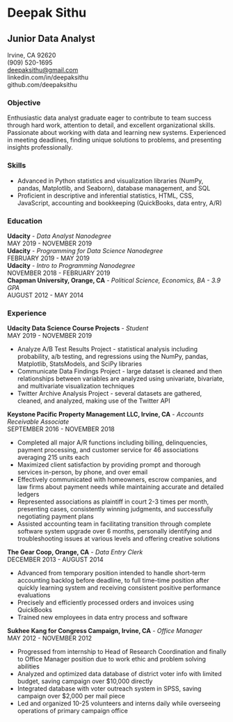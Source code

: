 
# Deepak Sithu
## Junior Data Analyst
Irvine, CA 92620</br>
(909) 520-1695</br>
deepaksithu@gmail.com</br>
linkedin.com/in/deepaksithu</br>
github.com/deepaksithu</br>

### Objective
Enthusiastic data analyst graduate eager to contribute to team success through hard work, attention to detail, and excellent organizational skills. Passionate about working with data and learning new systems. Experienced in meeting deadlines, finding unique solutions to problems, and presenting insights professionally.

### Skills
* Advanced in Python statistics and visualization libraries (NumPy, pandas, Matplotlib, and Seaborn), database management, and SQL
* Proficient in descriptive and inferential statistics, HTML, CSS, JavaScript, accounting and bookkeeping (QuickBooks, data entry, A/R)

### Education
**Udacity** - *Data Analyst Nanodegree*</br>
MAY 2019 - NOVEMBER 2019</br>
**Udacity** - *Programming for Data Science Nanodegree*</br>
FEBRUARY 2019 - MAY 2019</br>
**Udacity** - *Intro to Programming Nanodegree*</br>
NOVEMBER 2018 - FEBRUARY 2019</br>
**Chapman University, Orange, CA** - *Political Science, Economics, BA - 3.9 GPA*</br>
AUGUST 2012 - MAY 2014

### Experience
**Udacity Data Science Course Projects** - *Student*</br>
MAY 2019 - NOVEMBER 2019
* Analyze A/B Test Results Project - statistical analysis including probability, a/b testing, and regressions using the NumPy, pandas, Matplotlib, StatsModels, and SciPy libraries
* Communicate Data Findings Project - large dataset is cleaned and then relationships between variables are analyzed using univariate, bivariate, and multivariate visualization techniques
* Twitter Archive Analysis Project - several datasets are gathered, cleaned, and analyzed, making use of the Twitter API

**Keystone Pacific Property Management LLC, Irvine, CA** - *Accounts Receivable Associate*</br>
SEPTEMBER 2016 - NOVEMBER 2018
* Completed all major A/R functions including billing, delinquencies, payment processing, and customer service for 46 associations averaging 215 units each
* Maximized client satisfaction by providing prompt and thorough services in-person, by phone, and over email
* Effectively communicated with homeowners, escrow companies, and law firms about payment needs while maintaining accurate and detailed ledgers
* Represented associations as plaintiff in court 2-3 times per month, presenting cases, consistently winning judgments, and successfully negotiating payment plans
* Assisted accounting team in facilitating transition through complete software system upgrade over 6 months, personally identifying and troubleshooting issues at various levels and offering creative solutions

**The Gear Coop, Orange, CA** - *Data Entry Clerk*</br>
DECEMBER 2013 - AUGUST 2014
* Advanced from temporary position intended to handle short-term accounting backlog before deadline, to full time-time position after quickly learning system and receiving consistent positive performance evaluations
* Precisely and efficiently processed orders and invoices using QuickBooks
* Trained new employees in data entry process and software

**Sukhee Kang for Congress Campaign, Irvine, CA** - *Office Manager*</br>
MAY 2012 - NOVEMBER 2012
* Progressed from internship to Head of Research Coordination and finally to Office Manager position due to work ethic and problem solving abilities
* Analyzed and optimized data database of district voter info with limited budget, saving campaign over $10,000 directly
* Integrated database with voter outreach system in SPSS, saving campaign over $2,000 per mail piece
* Led and organized 10-25 volunteers and interns daily while overseeing operations of primary campaign office
